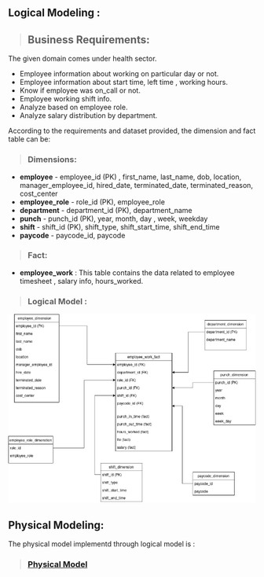 ## Logical Modeling :

> ## Business Requirements:
The given domain comes under health sector.

* Employee information about working on particular day or not.
* Employee information about start time, left time , working hours.
* Know if employee was on_call or not.
* Employee working shift info.
* Analyze based on employee role.
* Analyze salary distribution by department.

According to the requirements and dataset provided, the dimension and fact table can be: 

> ### Dimensions:
*  **employee** - employee_id (PK) , first_name, last_name, dob, location, manager_employee_id, hired_date, terminated_date, terminated_reason, cost_center
*  **employee_role** - role_id (PK), employee_role
*  **department**  - department_id (PK), department_name
*  **punch** - punch_id (PK), year, month, day , week, weekday
*  **shift** - shift_id (PK), shift_type, shift_start_time, shift_end_time
*  **paycode** - paycode_id, paycode

> ### Fact:
* **employee_work** : This table contains the data related to employee timesheet , salary info, hours_worked.


> ### Logical Model :

<img src = 'https://github.com/Saphall/Leapfrog_Data-Engineering_Assignments/blob/main/Week3/Day1/ETL%20logical%20Diagram.jpg'>


## Physical Modeling:

The physical model implementd through logical model is : 
> ### [Physical Model](https://github.com/Saphall/Leapfrog_Data-Engineering_Assignments/blob/main/Week3/Day1/src/pipeline/create_schema.ipynb)
